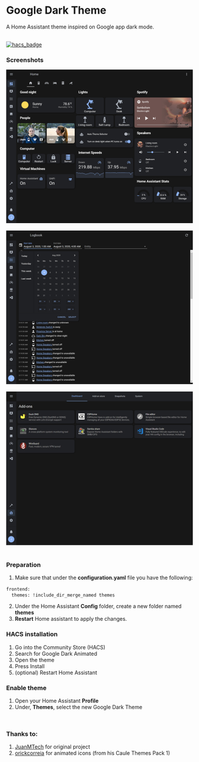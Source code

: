 # Google Dark Theme

A Home Assistant theme inspired on Google app dark mode.
<br />
<br />

[![hacs_badge](https://img.shields.io/badge/HACS-Default-orange.svg?style=for-the-badge)](https://github.com/custom-components/hacs)

### Screenshots

![Google Dark Mode 1](https://raw.githubusercontent.com/JuanMTech/google_dark_theme/master/images/Google%20Dark%20Mode%201.jpg)<br />
<br />
![Google Dark Mode 2](https://raw.githubusercontent.com/JuanMTech/google_dark_theme/master/images/Google%20Dark%20Mode%202.jpg)<br />
<br />
![Google Dark Mode 3](https://raw.githubusercontent.com/JuanMTech/google_dark_theme/master/images/Google%20Dark%20Mode%203.jpg)<br />
<br />

### Preparation
1. Make sure that under the **configuration.yaml** file you have the following:

```
frontend:
  themes: !include_dir_merge_named themes
```

2. Under the Home Assistant **Config** folder, create a new folder named **themes**
3. **Restart** Home assistant to apply the changes. 

### HACS installation
1. Go into the Community Store (HACS)
2. Search for Google Dark Animated
3. Open the theme
4. Press Install
5. (optional) Restart Home Assistant

### Enable theme
1. Open your Home Assistant **Profile**
2. Under, **Themes**, select the new Google Dark Theme

</br>

### Thanks to:
1. [JuanMTech](https://github.com/JuanMTech) for original project
2. [orickcorreia](https://github.com/orickcorreia) for animated icons (from his Caule Themes Pack 1)
